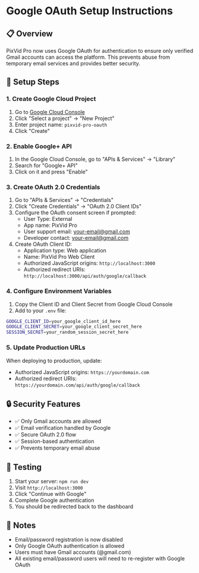 # Google OAuth Setup Instructions

## 📋 Overview
PixVid Pro now uses Google OAuth for authentication to ensure only verified Gmail accounts can access the platform. This prevents abuse from temporary email services and provides better security.

## 🔧 Setup Steps

### 1. Create Google Cloud Project
1. Go to [Google Cloud Console](https://console.cloud.google.com/)
2. Click "Select a project" → "New Project"
3. Enter project name: `pixvid-pro-oauth`
4. Click "Create"

### 2. Enable Google+ API
1. In the Google Cloud Console, go to "APIs & Services" → "Library"
2. Search for "Google+ API"
3. Click on it and press "Enable"

### 3. Create OAuth 2.0 Credentials
1. Go to "APIs & Services" → "Credentials"
2. Click "Create Credentials" → "OAuth 2.0 Client IDs"
3. Configure the OAuth consent screen if prompted:
   - User Type: External
   - App name: PixVid Pro
   - User support email: your-email@gmail.com
   - Developer contact: your-email@gmail.com
4. Create OAuth Client ID:
   - Application type: Web application
   - Name: PixVid Pro Web Client
   - Authorized JavaScript origins: `http://localhost:3000`
   - Authorized redirect URIs: `http://localhost:3000/api/auth/google/callback`

### 4. Configure Environment Variables
1. Copy the Client ID and Client Secret from Google Cloud Console
2. Add to your `.env` file:
```bash
GOOGLE_CLIENT_ID=your_google_client_id_here
GOOGLE_CLIENT_SECRET=your_google_client_secret_here
SESSION_SECRET=your_random_session_secret_here
```

### 5. Update Production URLs
When deploying to production, update:
- Authorized JavaScript origins: `https://yourdomain.com`
- Authorized redirect URIs: `https://yourdomain.com/api/auth/google/callback`

## 🔒 Security Features
- ✅ Only Gmail accounts are allowed
- ✅ Email verification handled by Google
- ✅ Secure OAuth 2.0 flow
- ✅ Session-based authentication
- ✅ Prevents temporary email abuse

## 🚀 Testing
1. Start your server: `npm run dev`
2. Visit `http://localhost:3000`
3. Click "Continue with Google"
4. Complete Google authentication
5. You should be redirected back to the dashboard

## 📝 Notes
- Email/password registration is now disabled
- Only Google OAuth authentication is allowed
- Users must have Gmail accounts (@gmail.com)
- All existing email/password users will need to re-register with Google OAuth
